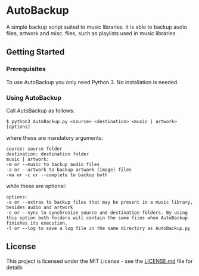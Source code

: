 # AutoBackup

A simple backup script suited to music libraries. It is able to backup audio files, artwork and misc. files, such as playlists used in music libraries.

## Getting Started

### Prerequisites

To use AutoBackup you only need Python 3. No installation is needed.

### Using AutoBackup

Call AutoBackup as follows:
```
$ python3 AutoBackup.py <source> <destination> <music | artwork> [options]
```
where these are mandatory arguments:
```
source: source folder
destination: destination folder
music | artwork:
-m or --music to backup audio files
-a or --artwork to backup artwork (image) files
-ma or -c or --complete to backup both
```
while these are optional:
```
options:
-e or --extras to backup files that may be present in a music library, besides audio and artwork
-s or --sync to synchronize source and destination folders. By using this option both folders will contain the same files when AutoBackup finishes its execution.
-l or --log to save a log file in the same directory as AutoBackup.py
```

## License

This project is licensed under the MIT License - see the [LICENSE.md](LICENSE.md) file for details
